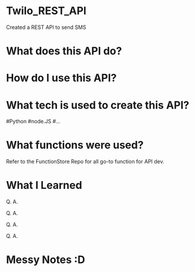 # Twilo_REST_API
Created a REST API to send SMS 

# What does this API do? 

# How do I use this API?

# What tech is used to create this API? 
#Python #node.JS #...

# What functions were used? 
Refer to the FunctionStore Repo for all go-to function for API dev.

# What I Learned

Q. 
A. 

Q.
A.

Q.
A. 

Q.
A.

# Messy Notes :D 


